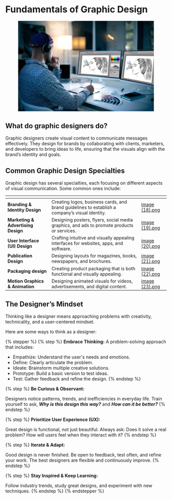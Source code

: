 # Fundamentals of Graphic Design

<figure><img src="../../.gitbook/assets/image (29).png" alt=""><figcaption></figcaption></figure>

## **What do graphic designers do?**

Graphic designers create visual content to communicate messages effectively. They design for brands by collaborating with clients, marketers, and developers to bring ideas to life, ensuring that the visuals align with the brand’s identity and goals.

## **Common Graphic Design Specialties**

Graphic design has several specialties, each focusing on different aspects of visual communication. Some common ones include:

<table data-view="cards"><thead><tr><th></th><th></th><th data-hidden data-card-cover data-type="files"></th></tr></thead><tbody><tr><td><strong>Branding &#x26; Identity Design</strong></td><td>Creating logos, business cards, and brand guidelines to establish a company’s visual identity.</td><td><a href="../../.gitbook/assets/image (18).png">image (18).png</a></td></tr><tr><td><strong>Marketing &#x26; Advertising Design</strong></td><td>Designing posters, flyers, social media graphics, and ads to promote products or services.</td><td><a href="../../.gitbook/assets/image (19).png">image (19).png</a></td></tr><tr><td><strong>User Interface (UI) Design</strong></td><td>Crafting intuitive and visually appealing interfaces for websites, apps, and software.</td><td><a href="../../.gitbook/assets/image (20).png">image (20).png</a></td></tr><tr><td><strong>Publication Design</strong></td><td>Designing layouts for magazines, books, newspapers, and brochures.</td><td><a href="../../.gitbook/assets/image (21).png">image (21).png</a></td></tr><tr><td><strong>Packaging design</strong></td><td>Creating product packaging that is both functional and visually appealing.</td><td><a href="../../.gitbook/assets/image (22).png">image (22).png</a></td></tr><tr><td><strong>Motion Graphics &#x26; Animation</strong></td><td>Designing animated visuals for videos, advertisements, and digital content.</td><td><a href="../../.gitbook/assets/image (23).png">image (23).png</a></td></tr></tbody></table>

## The Designer’s Mindset

Thinking like a designer means approaching problems with creativity, technicality, and a user-centered mindset.&#x20;

Here are some ways to think as a designer:

{% stepper %}
{% step %}
**Embrace Thinking:** A problem-solving approach that includes:

* Empathize: Understand the user's needs and emotions.
* Define: Clearly articulate the problem.
* Ideate: Brainstorm multiple creative solutions.
* Prototype: Build a basic version to test ideas.
* Test: Gather feedback and refine the design.
{% endstep %}

{% step %}
**Be Curious & Observant:**

Designers notice patterns, trends, and inefficiencies in everyday life. Train yourself to ask, _**Why is this design this way?**_ and _**How can it be better?**_
{% endstep %}

{% step %}
**Prioritize User Experience (UX):**

Great design is functional, not just beautiful. Always ask: Does it solve a real problem? How will users feel when they interact with it?
{% endstep %}

{% step %}
**Iterate & Adapt:**

Good design is never finished. Be open to feedback, test often, and refine your work. The best designers are flexible and continuously improve.
{% endstep %}

{% step %}
**Stay Inspired & Keep Learning:**

&#x20;Follow industry trends, study great designs, and experiment with new techniques.
{% endstep %}
{% endstepper %}
